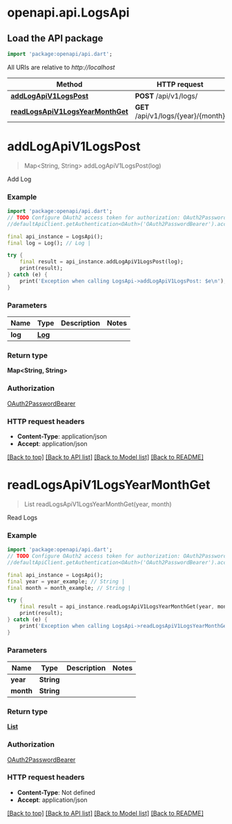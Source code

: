 # openapi.api.LogsApi

## Load the API package
```dart
import 'package:openapi/api.dart';
```

All URIs are relative to *http://localhost*

Method | HTTP request | Description
------------- | ------------- | -------------
[**addLogApiV1LogsPost**](LogsApi.md#addlogapiv1logspost) | **POST** /api/v1/logs/ | Add Log
[**readLogsApiV1LogsYearMonthGet**](LogsApi.md#readlogsapiv1logsyearmonthget) | **GET** /api/v1/logs/{year}/{month} | Read Logs


# **addLogApiV1LogsPost**
> Map<String, String> addLogApiV1LogsPost(log)

Add Log

### Example
```dart
import 'package:openapi/api.dart';
// TODO Configure OAuth2 access token for authorization: OAuth2PasswordBearer
//defaultApiClient.getAuthentication<OAuth>('OAuth2PasswordBearer').accessToken = 'YOUR_ACCESS_TOKEN';

final api_instance = LogsApi();
final log = Log(); // Log | 

try {
    final result = api_instance.addLogApiV1LogsPost(log);
    print(result);
} catch (e) {
    print('Exception when calling LogsApi->addLogApiV1LogsPost: $e\n');
}
```

### Parameters

Name | Type | Description  | Notes
------------- | ------------- | ------------- | -------------
 **log** | [**Log**](Log.md)|  | 

### Return type

**Map<String, String>**

### Authorization

[OAuth2PasswordBearer](../README.md#OAuth2PasswordBearer)

### HTTP request headers

 - **Content-Type**: application/json
 - **Accept**: application/json

[[Back to top]](#) [[Back to API list]](../README.md#documentation-for-api-endpoints) [[Back to Model list]](../README.md#documentation-for-models) [[Back to README]](../README.md)

# **readLogsApiV1LogsYearMonthGet**
> List<Log> readLogsApiV1LogsYearMonthGet(year, month)

Read Logs

### Example
```dart
import 'package:openapi/api.dart';
// TODO Configure OAuth2 access token for authorization: OAuth2PasswordBearer
//defaultApiClient.getAuthentication<OAuth>('OAuth2PasswordBearer').accessToken = 'YOUR_ACCESS_TOKEN';

final api_instance = LogsApi();
final year = year_example; // String | 
final month = month_example; // String | 

try {
    final result = api_instance.readLogsApiV1LogsYearMonthGet(year, month);
    print(result);
} catch (e) {
    print('Exception when calling LogsApi->readLogsApiV1LogsYearMonthGet: $e\n');
}
```

### Parameters

Name | Type | Description  | Notes
------------- | ------------- | ------------- | -------------
 **year** | **String**|  | 
 **month** | **String**|  | 

### Return type

[**List<Log>**](Log.md)

### Authorization

[OAuth2PasswordBearer](../README.md#OAuth2PasswordBearer)

### HTTP request headers

 - **Content-Type**: Not defined
 - **Accept**: application/json

[[Back to top]](#) [[Back to API list]](../README.md#documentation-for-api-endpoints) [[Back to Model list]](../README.md#documentation-for-models) [[Back to README]](../README.md)

